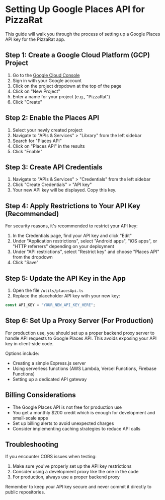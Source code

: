 # Setting Up Google Places API for PizzaRat

This guide will walk you through the process of setting up a Google Places API key for the PizzaRat app.

## Step 1: Create a Google Cloud Platform (GCP) Project

1. Go to the [Google Cloud Console](https://console.cloud.google.com/)
2. Sign in with your Google account
3. Click on the project dropdown at the top of the page
4. Click on "New Project"
5. Enter a name for your project (e.g., "PizzaRat")
6. Click "Create"

## Step 2: Enable the Places API

1. Select your newly created project
2. Navigate to "APIs & Services" > "Library" from the left sidebar
3. Search for "Places API"
4. Click on "Places API" in the results
5. Click "Enable"

## Step 3: Create API Credentials

1. Navigate to "APIs & Services" > "Credentials" from the left sidebar
2. Click "Create Credentials" > "API key"
3. Your new API key will be displayed. Copy this key.

## Step 4: Apply Restrictions to Your API Key (Recommended)

For security reasons, it's recommended to restrict your API key:

1. In the Credentials page, find your API key and click "Edit"
2. Under "Application restrictions", select "Android apps", "iOS apps", or "HTTP referrers" depending on your deployment
3. Under "API restrictions", select "Restrict key" and choose "Places API" from the dropdown
4. Click "Save"

## Step 5: Update the API Key in the App

1. Open the file `/utils/placesApi.ts`
2. Replace the placeholder API key with your new key:

```typescript
const API_KEY = "YOUR_NEW_API_KEY_HERE";
```

## Step 6: Set Up a Proxy Server (For Production)

For production use, you should set up a proper backend proxy server to handle API requests to Google Places API. This avoids exposing your API key in client-side code.

Options include:
- Creating a simple Express.js server
- Using serverless functions (AWS Lambda, Vercel Functions, Firebase Functions)
- Setting up a dedicated API gateway

## Billing Considerations

- The Google Places API is not free for production use
- You get a monthly $200 credit which is enough for development and small-scale apps
- Set up billing alerts to avoid unexpected charges
- Consider implementing caching strategies to reduce API calls

## Troubleshooting

If you encounter CORS issues when testing:
1. Make sure you've properly set up the API key restrictions
2. Consider using a development proxy like the one in the code
3. For production, always use a proper backend proxy

Remember to keep your API key secure and never commit it directly to public repositories.
